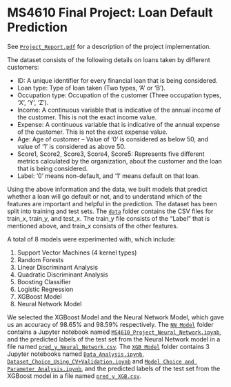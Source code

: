 # MS4610 Final Project: Loan Default Prediction

See [`Project_Report.pdf`](Project_Report.pdf) for a description of the project implementation.

The dataset consists of the following details on loans taken by different customers:

* ID: A unique identifier for every financial loan that is being considered.
* Loan type: Type of loan taken (Two types, ‘A’ or ‘B’).
* Occupation type: Occupation of the customer (Three occupation types, ‘X’, ‘Y’, ‘Z’).
* Income: A continuous variable that is indicative of the annual income of the customer. This is not the exact income value.
* Expense: A continuous variable that is indicative of the annual expense of the customer. This is not the exact expense value.
* Age: Age of customer – Value of ‘0’ is considered as below 50, and value of ‘1’ is considered as above 50.
* Score1, Score2, Score3, Score4, Score5: Represents five different metrics calculated by the organization, about the customer and the loan that is being considered.
* Label: ‘0’ means non-default, and ‘1’ means default on that loan.

Using the above information and the data, we built models that predict whether a loan will go default or not, and to understand which of the features are important and helpful in the prediction. The dataset has been split into training and test sets. The [`data`](data) folder contains the CSV files for train_x, train_y, and test_x. The train_y file consists of the “Label” that is mentioned above, and train_x consists of the other features. 

A total of 8 models were experimented with, which include:
1. Support Vector Machines (4 kernel types)
2. Random Forests
3. Linear Discriminant Analysis
4. Quadratic Discriminant Analysis
5. Boosting Classifier
6. Logistic Regression
7. XGBoost Model
8. Neural Network Model

We selected the XGBoost Model and the Neural Network Model, which gave us an accuracy of 98.65% and 98.59% respectively. The [`NN Model`](https://github.com/abhyudit309/LoanDefaultPrediction/tree/main/NN%20Model) folder contains a Jupyter notebook named [`MS4610_Project_Neural_Network.ipynb`](https://github.com/abhyudit309/LoanDefaultPrediction/blob/main/NN%20Model/MS4610_Project_Neural_Network.ipynb), and the predicted labels of the test set from the Neural Network model in a file named [`pred_y_Neural_Network.csv`](https://github.com/abhyudit309/LoanDefaultPrediction/blob/main/NN%20Model/pred_y_Neural_Network.csv). The [`XGB Model`](https://github.com/abhyudit309/LoanDefaultPrediction/tree/main/XGB%20Model) folder contains 3 Jupyter notebooks named [`Data_Analysis.ipynb`](https://github.com/abhyudit309/LoanDefaultPrediction/blob/main/XGB%20Model/Data_Analysis.ipynb), [`Dataset_Choice_Using_CV+Validation.ipynb`](https://github.com/abhyudit309/LoanDefaultPrediction/blob/main/XGB%20Model/Dataset_Choice_Using_CV%2BValidation.ipynb) and [`Model Choice and Parameter Analysis.ipynb`](https://github.com/abhyudit309/LoanDefaultPrediction/blob/main/XGB%20Model/Model%20Choice%20and%20Parameter%20Analysis.ipynb), and the predicted labels of the test set from the XGBoost model in a file named [`pred_y_XGB.csv`](https://github.com/abhyudit309/LoanDefaultPrediction/blob/main/XGB%20Model/pred_y_XGB.csv).
